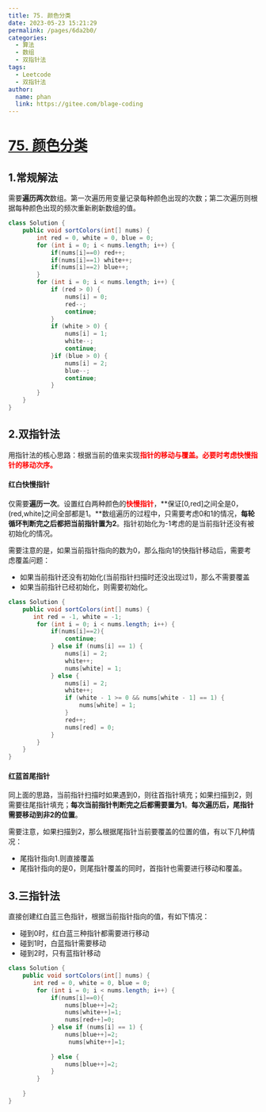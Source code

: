 ```yaml
---
title: 75. 颜色分类
date: 2023-05-23 15:21:29
permalink: /pages/6da2b0/
categories:
  - 算法
  - 数组
  - 双指针法
tags:
  - Leetcode
  - 双指针法
author: 
  name: phan
  link: https://gitee.com/blage-coding
---
```

# [75. 颜色分类](https://leetcode.cn/problems/sort-colors/)

## 1.常规解法

需要**遍历两次**数组。第一次遍历用变量记录每种颜色出现的次数；第二次遍历则根据每种颜色出现的频次重新刷新数组的值。

```java
class Solution {
    public void sortColors(int[] nums) {
        int red = 0, white = 0, blue = 0;
        for (int i = 0; i < nums.length; i++) {
            if(nums[i]==0) red++;
            if(nums[i]==1) white++;
            if(nums[i]==2) blue++;
        }
        for (int i = 0; i < nums.length; i++) {
            if (red > 0) {
                nums[i] = 0;
                red--;
                continue;
            }
            if (white > 0) {
                nums[i] = 1;
                white--;
                continue;
            }if (blue > 0) {
                nums[i] = 2;
                blue--;
                continue;
            }
        }
    }
}
```

## 2.双指针法

用指针法的核心思路：根据当前的值来实现<font color="red">**指针的移动与覆盖。必要时考虑快慢指针的移动次序。**</font>

#### 红白快慢指针

仅需要**遍历一次**。设置红白两种颜色的<font color="red">**快慢指针**</font>，**保证[0,red]之间全是0，(red,white]之间全部都是1。**数组遍历的过程中，只需要考虑0和1的情况，**每轮循环判断完之后都把当前指针置为2**。指针初始化为-1考虑的是当前指针还没有被初始化的情况。

需要注意的是，如果当前指针指向的数为0，那么指向1的快指针移动后，需要考虑覆盖问题：

- 如果当前指针还没有初始化(当前指针扫描时还没出现过1)，那么不需要覆盖
- 如果当前指针已经初始化，则需要初始化。

```java
class Solution {
    public void sortColors(int[] nums) {
       int red = -1, white = -1;
        for (int i = 0; i < nums.length; i++) {
            if(nums[i]==2){
                continue;
            } else if (nums[i] == 1) {
                nums[i] = 2;
                white++;
                nums[white] = 1;
            } else {
                nums[i] = 2;
                white++;
                if (white - 1 >= 0 && nums[white - 1] == 1) {
                    nums[white] = 1;
                }
                red++;
                nums[red] = 0;
            }
        }       
    }
}
```

#### 红蓝首尾指针

同上面的思路，当前指针扫描时如果遇到0，则往首指针填充；如果扫描到2，则需要往尾指针填充；**每次当前指针判断完之后都需要置为1**。**每次遍历后，尾指针需要移动到非2的位置**。

需要注意，如果扫描到2，那么根据尾指针当前要覆盖的位置的值，有以下几种情况：

- 尾指针指向1.则直接覆盖
- 尾指针指向的是0，则尾指针覆盖的同时，首指针也需要进行移动和覆盖。

## 3.三指针法

直接创建红白蓝三色指针，根据当前指针指向的值，有如下情况：

- 碰到0时，红白蓝三种指针都需要进行移动
- 碰到1时，白蓝指针需要移动
- 碰到2时，只有蓝指针移动

```java
class Solution {
    public void sortColors(int[] nums) {
       int red = 0, white = 0, blue = 0;
        for (int i = 0; i < nums.length; i++) {
            if(nums[i]==0){
                nums[blue++]=2;
                nums[white++]=1;
                nums[red++]=0;
            } else if (nums[i] == 1) {
                nums[blue++]=2;
                 nums[white++]=1;
                
            } else {
                nums[blue++]=2;
            }
        }
        
    }
}
```

